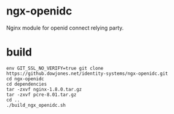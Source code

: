 # ngx-openidc
Nginx module for openid connect relying party.

# build
``````
env GIT_SSL_NO_VERIFY=true git clone https://github.dowjones.net/identity-systems/ngx-openidc.git
cd ngx-openidc
cd dependencies
tar -zxvf nginx-1.8.0.tar.gz
tar -zxvf pcre-8.01.tar.gz
cd ..
./build_ngx_openidc.sh